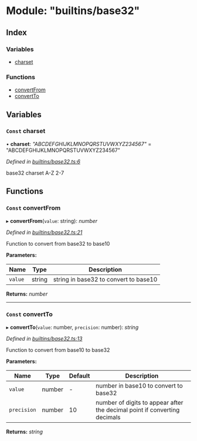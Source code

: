 
# Module: "builtins/base32"

## Index

### Variables

* [charset](_builtins_base32_.md#const-charset)

### Functions

* [convertFrom](_builtins_base32_.md#const-convertfrom)
* [convertTo](_builtins_base32_.md#const-convertto)

## Variables

### <a id="const-charset" name="const-charset"></a> `Const` charset

• **charset**: *"ABCDEFGHIJKLMNOPQRSTUVWXYZ234567"* = "ABCDEFGHIJKLMNOPQRSTUVWXYZ234567"

*Defined in [builtins/base32.ts:6](https://github.com/nvitaterna/bconvert/blob/master/src/builtins/base32.ts#L6)*

base32 charset A-Z 2-7

## Functions

### <a id="const-convertfrom" name="const-convertfrom"></a> `Const` convertFrom

▸ **convertFrom**(`value`: string): *number*

*Defined in [builtins/base32.ts:21](https://github.com/nvitaterna/bconvert/blob/master/src/builtins/base32.ts#L21)*

Function to convert from base32 to base10

**Parameters:**

Name | Type | Description |
------ | ------ | ------ |
`value` | string | string in base32 to convert to base10  |

**Returns:** *number*

___

### <a id="const-convertto" name="const-convertto"></a> `Const` convertTo

▸ **convertTo**(`value`: number, `precision`: number): *string*

*Defined in [builtins/base32.ts:13](https://github.com/nvitaterna/bconvert/blob/master/src/builtins/base32.ts#L13)*

Function to convert from base10 to base32

**Parameters:**

Name | Type | Default | Description |
------ | ------ | ------ | ------ |
`value` | number | - | number in base10 to convert to base32 |
`precision` | number | 10 | number of digits to appear after the decimal point if converting decimals  |

**Returns:** *string*
